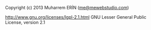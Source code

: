 Copyright (c) 2013 Muharrem ERİN (me@mewebstudio.com)

http://www.gnu.org/licenses/lgpl-2.1.html GNU Lesser General Public License, version 2.1